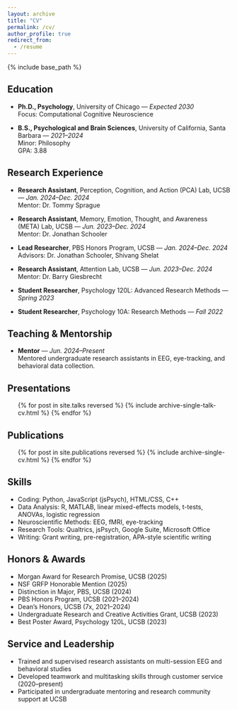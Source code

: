 ```yaml
---
layout: archive
title: "CV"
permalink: /cv/
author_profile: true
redirect_from:
  - /resume
---
```


{% include base_path %}

## Education

* **Ph.D., Psychology**, University of Chicago — *Expected 2030*  
  Focus: Computational Cognitive Neuroscience

* **B.S., Psychological and Brain Sciences**, University of California, Santa Barbara — *2021–2024*  
  Minor: Philosophy  
  GPA: 3.88  

## Research Experience

* **Research Assistant**, Perception, Cognition, and Action (PCA) Lab, UCSB — *Jan. 2024–Dec. 2024*  
  Mentor: Dr. Tommy Sprague  

* **Research Assistant**, Memory, Emotion, Thought, and Awareness (META) Lab, UCSB — *Jun. 2023–Dec. 2024*  
  Mentor: Dr. Jonathan Schooler  

* **Lead Researcher**, PBS Honors Program, UCSB — *Jan. 2024–Dec. 2024*  
  Advisors: Dr. Jonathan Schooler, Shivang Shelat

* **Research Assistant**, Attention Lab, UCSB — *Jun. 2023–Dec. 2024*  
  Mentor: Dr. Barry Giesbrecht

* **Student Researcher**, Psychology 120L: Advanced Research Methods — *Spring 2023*

* **Student Researcher**, Psychology 10A: Research Methods — *Fall 2022*

## Teaching & Mentorship

* **Mentor** — *Jun. 2024–Present*  
  Mentored undergraduate research assistants in EEG, eye-tracking, and behavioral data collection.

## Presentations

<ul>{% for post in site.talks reversed %}
  {% include archive-single-talk-cv.html %}
{% endfor %}</ul>

## Publications

<ul>{% for post in site.publications reversed %}
  {% include archive-single-cv.html %}
{% endfor %}</ul>

## Skills

* Coding: Python, JavaScript (jsPsych), HTML/CSS, C++
* Data Analysis: R, MATLAB, linear mixed-effects models, t-tests, ANOVAs, logistic regression
* Neuroscientific Methods: EEG, fMRI, eye-tracking
* Research Tools: Qualtrics, jsPsych, Google Suite, Microsoft Office
* Writing: Grant writing, pre-registration, APA-style scientific writing

## Honors & Awards

* Morgan Award for Research Promise, UCSB (2025)  
* NSF GRFP Honorable Mention (2025)  
* Distinction in Major, PBS, UCSB (2024)  
* PBS Honors Program, UCSB (2021–2024)  
* Dean’s Honors, UCSB (7x, 2021–2024)  
* Undergraduate Research and Creative Activities Grant, UCSB (2023)  
* Best Poster Award, Psychology 120L, UCSB (2023)

## Service and Leadership

* Trained and supervised research assistants on multi-session EEG and behavioral studies  
* Developed teamwork and multitasking skills through customer service (2020–present)  
* Participated in undergraduate mentoring and research community support at UCSB
